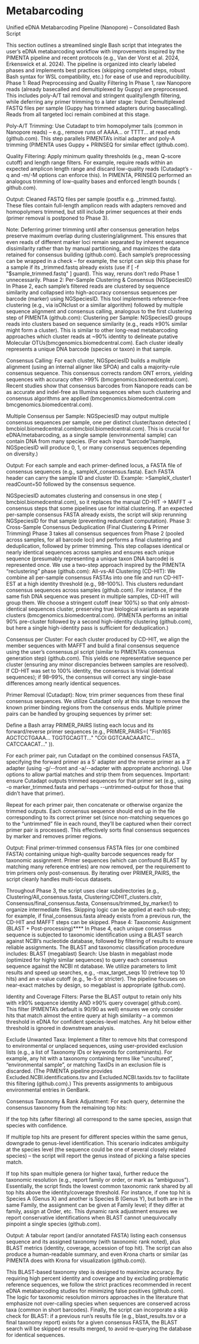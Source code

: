 # Metabarcoding

Unified eDNA Metabarcoding Pipeline (Nanopore) – Consolidated Bash Script

This section outlines a streamlined single Bash script that integrates the user’s eDNA metabarcoding workflow with improvements inspired by the PIMENTA pipeline and recent protocols (e.g., Van der Vorst et al. 2024, Erkenswick et al. 2024). The pipeline is organized into clearly labeled phases and implements best practices (skipping completed steps, robust Bash syntax for WSL compatibility, etc.) for ease of use and reproducibility.
Phase 1: Read Preprocessing and Quality Filtering
In Phase 1, raw Nanopore reads (already basecalled and demultiplexed by Guppy) are preprocessed. This includes poly-A/T tail removal and stringent quality/length filtering, while deferring any primer trimming to a later stage:
Input: Demultiplexed FASTQ files per sample (Guppy has trimmed adapters during basecalling). Reads from all targeted loci remain combined at this stage.


Poly-A/T Trimming: Use Cutadapt to trim homopolymer tails (common in Nanopore reads) – e.g., remove runs of AAAA... or TTTT... at read ends ​(github.com). This step parallels PIMENTA’s initial adapter and poly-A trimming (PIMENTA uses Guppy + PRINSEQ for similar effect (​github.com).


Quality Filtering: Apply minimum quality thresholds (e.g., mean Q-score cutoff) and length range filters. For example, require reads within an expected amplicon length range and discard low-quality reads (Cutadapt’s -q and -m/-M options can enforce this). In PIMENTA, PRINSEQ performed an analogous trimming of low-quality bases and enforced length bounds (​github.com).


Output: Cleaned FASTQ files per sample (postfix e.g. _trimmed.fastq). These files contain full-length amplicon reads with adapters removed and homopolymers trimmed, but still include primer sequences at their ends (primer removal is postponed to Phase 3).


Note: Deferring primer trimming until after consensus generation helps preserve maximum overlap during clustering/alignment. This ensures that even reads of different marker loci remain separated by inherent sequence dissimilarity rather than by manual partitioning, and maximizes the data retained for consensus building ​(github.com).
Each sample’s preprocessing can be wrapped in a check – for example, the script can skip this phase for a sample if its _trimmed.fastq already exists (use if [ -f "$sample_trimmed.fastq" ] guard). This way, reruns don’t redo Phase 1 unnecessarily.
Phase 2: Per-Sample Clustering & Consensus (NGSpeciesID)
In Phase 2, each sample’s filtered reads are clustered by sequence similarity and collapsed into high-accuracy consensus sequences per barcode (marker) using NGSpeciesID. This tool implements reference-free clustering (e.g., via isONclust or a similar algorithm) followed by multiple sequence alignment and consensus calling, analogous to the first clustering step of PIMENTA (​github.com):
Clustering per Sample: NGSpeciesID groups reads into clusters based on sequence similarity (e.g., reads ≥90% similar might form a cluster). This is similar to other long-read metabarcoding approaches which cluster reads at ~90% identity to delineate putative Molecular OTUs​ (bmcgenomics.biomedcentral.com). Each cluster ideally represents a unique DNA barcode (species or taxon) in that sample.


Consensus Calling: For each cluster, NGSpeciesID builds a multiple alignment (using an internal aligner like SPOA) and calls a majority-rule consensus sequence. This consensus corrects random ONT errors, yielding sequences with accuracy often >99% (​bmcgenomics.biomedcentral.com). Recent studies show that consensus barcodes from Nanopore reads can be as accurate and indel-free as Illumina sequences when such clustering and consensus algorithms are applied (​bmcgenomics.biomedcentral.com​bmcgenomics.biomedcentral.com).


Multiple Consensus per Sample: NGSpeciesID may output multiple consensus sequences per sample, one per distinct cluster/taxon detected (​bmcbiol.biomedcentral.com​bmcbiol.biomedcentral.com). This is crucial for eDNA/metabarcoding, as a single sample (environmental sample) can contain DNA from many species. (For each input “barcode”/sample, NGSpeciesID will produce 0, 1, or many consensus sequences depending on diversity.)


Output: For each sample and each primer-defined locus, a FASTA file of consensus sequences (e.g., sampleX_consensus.fasta). Each FASTA header can carry the sample ID and cluster ID. Example: >SampleX_cluster1 readCount=50 followed by the consensus sequence.
 
NGSpeciesID automates clustering and consensus in one step (​bmcbiol.biomedcentral.com), so it replaces the manual CD-HIT → MAFFT → consensus steps that some pipelines use for initial clustering. If an expected per-sample consensus FASTA already exists, the script will skip rerunning NGSpeciesID for that sample (preventing redundant computation).
Phase 3: Cross-Sample Consensus Deduplication (Final Clustering & Primer Trimming)
Phase 3 takes all consensus sequences from Phase 2 (pooled across samples, for all barcode loci) and performs a final clustering and deduplication, followed by primer trimming. This step collapses identical or nearly identical sequences across samples and ensures each unique sequence (presumably representing a unique taxon DNA barcode) is represented once. We use a two-step approach inspired by the PIMENTA “reclustering” phase​ (github.com):
All-vs-All Clustering (CD-HIT): We combine all per-sample consensus FASTAs into one file and run CD-HIT-EST at a high identity threshold (e.g., 98–100%). This clusters redundant consensus sequences across samples (github.com). For instance, if the same fish DNA sequence was present in multiple samples, CD-HIT will group them. We choose a stringent cutoff (near 100%) so that only almost-identical sequences cluster, preserving true biological variants as separate clusters​ (bmcgenomics.biomedcentral.com). (PIMENTA performs an initial 90% pre-cluster followed by a second high-identity clustering (​github.com), but here a single high-identity pass is sufficient for deduplication.)


Consensus per Cluster: For each cluster produced by CD-HIT, we align the member sequences with MAFFT and build a final consensus sequence using the user’s consensus.pl script (similar to PIMENTA’s consensus generation step)​ (github.com). This yields one representative sequence per cluster (ensuring any minor discrepancies between samples are resolved). If CD-HIT was set to 100% identity, the consensus is trivial (identical sequences); if 98–99%, the consensus will correct any single-base differences among nearly identical sequences.


Primer Removal (Cutadapt): Now, trim primer sequences from these final consensus sequences. We utilize Cutadapt only at this stage to remove the known primer binding regions from the consensus ends. Multiple primer pairs can be handled by grouping sequences by primer set:


Define a Bash array PRIMER_PAIRS listing each locus and its forward/reverse primer sequences (e.g., PRIMER_PAIRS=( "Fish16S AGCTCCTGAAA... TGGTGCAGTT..." "COI GGTCAACAAATC... CATCCAACAT..." )).


For each primer pair, run Cutadapt on the combined consensus FASTA, specifying the forward primer as a 5′ adapter and the reverse primer as a 3′ adapter (using -g/--front and -a/--adapter with appropriate anchoring). Use options to allow partial matches and strip them from sequences. Important: ensure Cutadapt outputs trimmed sequences for that primer set (e.g., using -o marker_trimmed.fasta and perhaps --untrimmed-output for those that didn’t have that primer).


Repeat for each primer pair, then concatenate or otherwise organize the trimmed outputs. Each consensus sequence should end up in the file corresponding to its correct primer set (since non-matching sequences go to the “untrimmed” file in each round, they’ll be captured when their correct primer pair is processed). This effectively sorts final consensus sequences by marker and removes primer regions.


Output: Final primer-trimmed consensus FASTA files (or one combined FASTA) containing unique high-quality barcode sequences ready for taxonomic assignment. Primer sequences (which can confound BLAST by matching many reference entries) are now removed, per the requirement to trim primers only post-consensus. By iterating over PRIMER_PAIRS, the script cleanly handles multi-locus datasets.


Throughout Phase 3, the script uses clear subdirectories (e.g., Clustering/All_consensus.fasta, Clustering/CDHIT_clusters.clstr, Consensus/final_consensus.fasta, Consensus/trimmed_by_marker/) to organize intermediate files. Skipping logic can be applied at each sub-step; for example, if final_consensus.fasta already exists from a previous run, the CD-HIT and MAFFT steps can be skipped.
Phase 4: Taxonomic Assignment (BLAST + Post-processing)****
In Phase 4, each unique consensus sequence is subjected to taxonomic identification using a BLAST search against NCBI’s nucleotide database, followed by filtering of results to ensure reliable assignments. The BLAST and taxonomic classification procedure includes:
BLAST (megablast) Search: Use blastn in megablast mode (optimized for highly similar sequences) to query each consensus sequence against the NCBI nt database. We utilize parameters to limit results and speed up searches, e.g., -max_target_seqs 10 (retrieve top 10 hits) and an e-value cutoff (e.g., 1e-5 or stricter). The pipeline focuses on near-exact matches by design, so megablast is appropriate (​github.com).


Identity and Coverage Filters: Parse the BLAST output to retain only hits with ≥90% sequence identity AND ≥90% query coverage​( github.com). This filter (PIMENTA’s default is 90/90 as well) ensures we only consider hits that match almost the entire query at high similarity – a common threshold in eDNA for confident species-level matches. Any hit below either threshold is ignored in downstream analysis.


Exclude Unwanted Taxa: Implement a filter to remove hits that correspond to environmental or unplaced sequences, using user-provided exclusion lists (e.g., a list of Taxonomy IDs or keywords for contaminants). For example, any hit with a taxonomy containing terms like “uncultured”, “environmental sample”, or matching TaxIDs in an exclusion file is discarded. (The PIMENTA pipeline provides Excluded.NCBI.identifications.tsv and Excluded.NCBI.taxids.tsv to facilitate this filtering (​github.com).) This prevents assignments to ambiguous environmental entries in GenBank.


Consensus Taxonomy & Rank Adjustment: For each query, determine the consensus taxonomy from the remaining top hits:


If the top hits (after filtering) all correspond to the same species, assign that species with confidence.


If multiple top hits are present for different species within the same genus, downgrade to genus-level identification. This scenario indicates ambiguity at the species level (the sequence could be one of several closely related species) – the script will report the genus instead of picking a false species match.


If top hits span multiple genera (or higher taxa), further reduce the taxonomic resolution (e.g., report family or order, or mark as “ambiguous”). Essentially, the script finds the lowest common taxonomic rank shared by all top hits above the identity/coverage threshold. For instance, if one top hit is Species A (Genus X) and another is Species B (Genus Y), but both are in the same Family, the assignment can be given at Family level; if they differ at family, assign at Order, etc. This dynamic rank adjustment ensures we report conservative identifications when BLAST cannot unequivocally pinpoint a single species (​github.com).


Output: A tabular report (and/or annotated FASTA) listing each consensus sequence and its assigned taxonomy (with taxonomic rank noted), plus BLAST metrics (identity, coverage, accession of top hit). The script can also produce a human-readable summary, and even Krona charts or similar (as PIMENTA does with Krona for visualization (​github.com)).


This BLAST-based taxonomy step is designed to maximize accuracy. By requiring high percent identity and coverage and by excluding problematic reference sequences, we follow the strict practices recommended in recent eDNA metabarcoding studies for minimizing false positives (github.com). The logic for taxonomic resolution mirrors approaches in the literature that emphasize not over-calling species when sequences are conserved across taxa (common in short barcodes).
Finally, the script can incorporate a skip check for BLAST: if a previous run’s results file (e.g., blast_results.tsv or a final taxonomy report) exists for a given consensus FASTA, the BLAST search will be skipped or results merged, to avoid re-querying the database for identical sequences.
